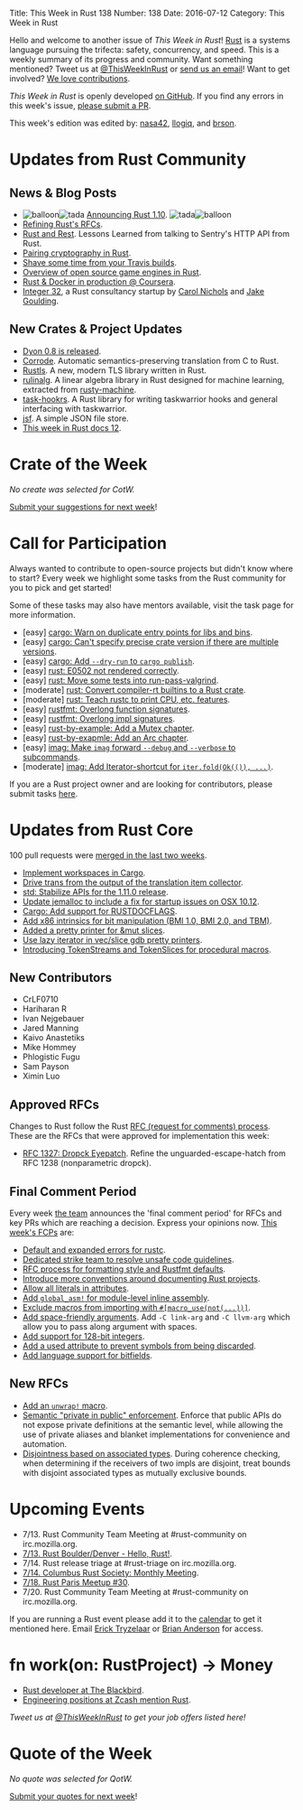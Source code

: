 Title: This Week in Rust 138
Number: 138
Date: 2016-07-12
Category: This Week in Rust

Hello and welcome to another issue of *This Week in Rust*!
[Rust](http://rust-lang.org) is a systems language pursuing the trifecta:
safety, concurrency, and speed. This is a weekly summary of its progress and
community. Want something mentioned? Tweet us at [@ThisWeekInRust](https://twitter.com/ThisWeekInRust) or [send us an
email](mailto:corey@octayn.net?subject=This%20Week%20in%20Rust%20Suggestion)!
Want to get involved? [We love
contributions](https://github.com/rust-lang/rust/blob/master/CONTRIBUTING.md).

*This Week in Rust* is openly developed [on GitHub](https://github.com/cmr/this-week-in-rust).
If you find any errors in this week's issue, [please submit a PR](https://github.com/cmr/this-week-in-rust/pulls).

This week's edition was edited by: [nasa42](https://github.com/nasa42), [llogiq](https://github.com/llogiq), and [brson](https://github.com/brson).

# Updates from Rust Community

## News & Blog Posts

* <img alt="balloon" class="emoji" title=":balloon:" src="https://cdn.discourse.org/business/images/emoji/emoji_one/balloon.png?v=0"><img alt="tada" class="emoji" title=":tada:" src="https://cdn.discourse.org/business/images/emoji/emoji_one/tada.png?v=0"> [Announcing Rust 1.10](https://blog.rust-lang.org/2016/07/07/Rust-1.10.html). <img alt="tada" class="emoji" title=":tada:" src="https://cdn.discourse.org/business/images/emoji/emoji_one/tada.png?v=0"><img alt="balloon" class="emoji" title=":balloon:" src="https://cdn.discourse.org/business/images/emoji/emoji_one/balloon.png?v=0">
* [Refining Rust's RFCs](https://aturon.github.io/blog/2016/07/05/rfc-refinement/).
* [Rust and Rest](http://lucumr.pocoo.org/2016/7/10/rust-rest/). Lessons Learned from talking to Sentry's HTTP API from Rust.
* [Pairing cryptography in Rust](https://z.cash/blog/pairing-cryptography-in-rust.html).
* [Shave some time from your Travis builds](https://llogiq.github.io/2016/07/05/travis.html).
* [Overview of open source game engines in Rust](http://www.shadercat.com/overview-of-open-source-game-engines-in-rust/).
* [Rust & Docker in production @ Coursera](https://building.coursera.org/blog/2016/07/07/rust-docker-in-production-coursera/).
* [Integer 32](http://www.integer32.com/), a Rust consultancy startup by [Carol Nichols](https://github.com/carols10cents) and [Jake Goulding](https://github.com/shepmaster).

## New Crates & Project Updates

* [Dyon 0.8 is released](http://blog.piston.rs/2016/07/11/dyon-0.8/).
* [Corrode](https://github.com/jameysharp/corrode). Automatic semantics-preserving translation from C to Rust.
* [Rustls](https://github.com/ctz/rustls). A new, modern TLS library written in Rust.
* [rulinalg](https://github.com/AtheMathmo/rulinalg). A linear algebra library in Rust designed for machine learning, extracted from [rusty-machine](https://github.com/AtheMathmo/rusty-machine).
* [task-hookrs](https://github.com/matthiasbeyer/task-hookrs). A Rust library for writing taskwarrior hooks and general interfacing with taskwarrior.
* [jsf](https://github.com/flosse/rust-json-file-store/). A simple JSON file store.
* [This week in Rust docs 12](https://guillaumegomez.github.io/this-week-in-rust-docs/blog/this-week-in-rust-docs-12).

# Crate of the Week

*No create was selected for CotW.*

[Submit your suggestions for next week][submit_crate]!

[submit_crate]: https://users.rust-lang.org/t/crate-of-the-week/2704

# Call for Participation

Always wanted to contribute to open-source projects but didn't know where to start?
Every week we highlight some tasks from the Rust community for you to pick and get started!

Some of these tasks may also have mentors available, visit the task page for more information.

* [easy] [cargo: Warn on duplicate entry points for libs and bins](https://github.com/rust-lang/cargo/issues/2800).
* [easy] [cargo: Can't specify precise crate version if there are multiple versions](https://github.com/rust-lang/cargo/issues/2773).
* [easy] [cargo: Add `--dry-run` to `cargo publish`](https://github.com/rust-lang/cargo/issues/1332).
* [easy] [rust: E0502 not rendered correctly](https://github.com/rust-lang/rust/issues/34716).
* [easy] [rust: Move some tests into run-pass-valgrind](https://github.com/rust-lang/rust/issues/21696).
* [moderate] [rust: Convert compiler-rt builtins to a Rust crate](https://github.com/rust-lang/rust/issues/34400#issuecomment-230059689).
* [moderate] [rust: Teach rustc to print CPU, etc. features](https://github.com/rust-lang/rust/issues/30961#issuecomment-228905399).
* [easy] [rustfmt: Overlong function signatures](https://github.com/rust-lang-nursery/rustfmt/issues/1049).
* [easy] [rustfmt: Overlong impl signatures](https://github.com/rust-lang-nursery/rustfmt/issues/1048).
* [easy] [rust-by-example: Add a Mutex chapter](https://github.com/rust-lang/rust-by-example/issues/105).
* [easy] [rust-by-exapmle: Add an Arc chapter](https://github.com/rust-lang/rust-by-example/issues/104).
* [easy] [imag: Make `imag` forward `--debug` and `--verbose` to subcommands](https://github.com/matthiasbeyer/imag/issues/506).
* [moderate] [imag: Add Iterator-shortcut for `iter.fold(Ok(()), ...)`](https://github.com/matthiasbeyer/imag/issues/499).

If you are a Rust project owner and are looking for contributors, please submit tasks [here][guidelines].

[guidelines]: https://users.rust-lang.org/t/twir-call-for-participation/4821

# Updates from Rust Core

100 pull requests were [merged in the last two weeks][merged].

[merged]: https://github.com/issues?q=is%3Apr+org%3Arust-lang+is%3Amerged+merged%3A2016-07-04..2016-07-11

* [Implement workspaces in Cargo](https://github.com/rust-lang/cargo/pull/2759).
* [Drive trans from the output of the translation item collector](https://github.com/rust-lang/rust/pull/33890).
* [std: Stabilize APIs for the 1.11.0 release](https://github.com/rust-lang/rust/pull/34530).
* [Update jemalloc to include a fix for startup issues on OSX 10.12](https://github.com/rust-lang/rust/pull/34719).
* [Cargo: Add support for RUSTDOCFLAGS](https://github.com/rust-lang/cargo/pull/2794).
* [Add x86 intrinsics for bit manipulation (BMI 1.0, BMI 2.0, and TBM)](https://github.com/rust-lang/rust/pull/34412).
* [Added a pretty printer for &mut slices](https://github.com/rust-lang/rust/pull/34550).
* [Use lazy iterator in vec/slice gdb pretty printers](https://github.com/rust-lang/rust/pull/34639).
* [Introducing TokenStreams and TokenSlices for procedural macros](https://github.com/rust-lang/rust/pull/34575).

## New Contributors

* CrLF0710
* Hariharan R
* Ivan Nejgebauer
* Jared Manning
* Kaivo Anastetiks
* Mike Hommey
* Phlogistic Fugu
* Sam Payson
* Ximin Luo

## Approved RFCs

Changes to Rust follow the Rust [RFC (request for comments)
process](https://github.com/rust-lang/rfcs#rust-rfcs). These
are the RFCs that were approved for implementation this week:

* [RFC 1327: Dropck Eyepatch](https://github.com/rust-lang/rfcs/pull/1327). Refine the unguarded-escape-hatch from RFC 1238 (nonparametric dropck).

## Final Comment Period

Every week [the team](https://www.rust-lang.org/team.html) announces the
'final comment period' for RFCs and key PRs which are reaching a
decision. Express your opinions now. [This week's FCPs][fcp] are:

[fcp]: https://github.com/rust-lang/rfcs/labels/final-comment-period

* [Default and expanded errors for rustc](https://github.com/rust-lang/rfcs/pull/1644).
* [Dedicated strike team to resolve unsafe code guidelines](https://github.com/rust-lang/rfcs/pull/1643).
* [RFC process for formatting style and Rustfmt defaults](https://github.com/rust-lang/rfcs/pull/1607).
* [Introduce more conventions around documenting Rust projects](https://github.com/rust-lang/rfcs/pull/1574).
* [Allow all literals in attributes](https://github.com/rust-lang/rfcs/pull/1559).
* [Add `global_asm!` for module-level inline assembly](https://github.com/rust-lang/rfcs/pull/1548).
* [Exclude macros from importing with `#[macro_use(not(...))]`](https://github.com/rust-lang/rfcs/pull/1517).
* [Add space-friendly arguments](https://github.com/rust-lang/rfcs/pull/1509). Add `-C link-arg` and `-C llvm-arg` which allow you to pass along argument with spaces.
* [Add support for 128-bit integers](https://github.com/rust-lang/rfcs/pull/1504).
* [Add a used attribute to prevent symbols from being discarded](https://github.com/rust-lang/rfcs/pull/1459).
* [Add language support for bitfields](https://github.com/rust-lang/rfcs/pull/1449).

## New RFCs

* [Add an `unwrap!` macro](https://github.com/rust-lang/rfcs/pull/1669).
* [Semantic "private in public" enforcement](https://github.com/rust-lang/rfcs/pull/1671). Enforce that public APIs do not expose private definitions at the semantic level, while allowing the use of private aliases and blanket implementations for convenience and automation.
* [Disjointness based on associated types](https://github.com/rust-lang/rfcs/pull/1672). During coherence checking, when determining if the receivers of two impls are disjoint, treat bounds with disjoint associated types as mutually exclusive bounds.

# Upcoming Events

* 7/13. Rust Community Team Meeting at #rust-community on irc.mozilla.org.
* [7/13. Rust Boulder/Denver - Hello, Rust!](http://www.meetup.com/Rust-Boulder-Denver/events/232328647/).
* 7/14. Rust release triage at #rust-triage on irc.mozilla.org.
* [7/14. Columbus Rust Society: Monthly Meeting](http://www.meetup.com/columbus-rs/events/231678481/).
* [7/18. Rust Paris Meetup #30](http://www.meetup.com/Rust-Paris/events/230111506/).
* 7/20. Rust Community Team Meeting at #rust-community on irc.mozilla.org.

If you are running a Rust event please add it to the [calendar] to get
it mentioned here. Email [Erick Tryzelaar][erickt] or [Brian
Anderson][brson] for access.

[calendar]: https://www.google.com/calendar/embed?src=apd9vmbc22egenmtu5l6c5jbfc%40group.calendar.google.com
[erickt]: mailto:erick.tryzelaar@gmail.com
[brson]: mailto:banderson@mozilla.com

# fn work(on: RustProject) -> Money

* [Rust developer at The Blackbird](https://rust.jobboard.io/jobs/394482-rust-developer-at-the-blackbird).
* [Engineering positions at Zcash mention Rust](https://z.cash/blog/hiring.html).

*Tweet us at [@ThisWeekInRust](https://twitter.com/ThisWeekInRust) to get your job offers listed here!*

# Quote of the Week

*No quote was selected for QotW.*

[Submit your quotes for next week][submit]!

[submit]: http://users.rust-lang.org/t/twir-quote-of-the-week/328
